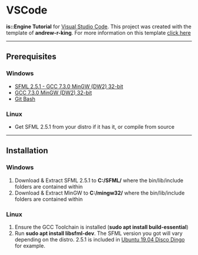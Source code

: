 # VSCode
**is::Engine Tutorial** for [Visual Studio Code](https://code.visualstudio.com/). This project was created with the template of **andrew-r-king**. For more information on this template [click here](https://github.com/andrew-r-king/sfml-vscode-boilerplate)

---

## Prerequisites

### Windows
* [SFML 2.5.1 - GCC 7.3.0 MinGW (DW2) 32-bit](https://www.sfml-dev.org/files/SFML-2.5.1-windows-gcc-7.3.0-mingw-32-bit.zip)
* [GCC 7.3.0 MinGW (DW2) 32-bit](https://sourceforge.net/projects/mingw-w64/files/Toolchains%20targetting%20Win32/Personal%20Builds/mingw-builds/7.3.0/threads-posix/dwarf/i686-7.3.0-release-posix-dwarf-rt_v5-rev0.7z/download)
* [Git Bash](https://git-scm.com/downloads)

### Linux
* Get SFML 2.5.1 from your distro if it has it, or compile from source

---

## Installation

### Windows

1. Download & Extract SFML 2.5.1 to **C:/SFML/** where the bin/lib/include folders are contained within
2. Download & Extract MinGW to **C:/mingw32/** where the bin/lib/include folders are contained within

### Linux
1. Ensure the GCC Toolchain is installed (**sudo apt install build-essential**)
2. Run **sudo apt install libsfml-dev**. The SFML version you got will vary depending on the distro. 2.5.1 is included in [Ubuntu 19.04 Disco Dingo](http://cdimage.ubuntu.com/daily-live/current/HEADER.html) for example.
